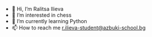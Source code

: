 - 👋 Hi, I’m Ralitsa Ilieva
- 👀 I’m interested in chess
- 🌱 I’m currently learning Python
- 📫 How to reach me r.ilieva-student@azbuki-school.bg

<!---
Raliii/Raliii is a ✨ special ✨ repository because its `README.md` (this file) appears on your GitHub profile.
You can click the Preview link to take a look at your changes.
--->
